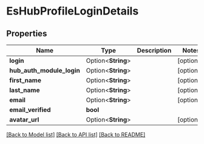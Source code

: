 # EsHubProfileLoginDetails

## Properties

Name | Type | Description | Notes
------------ | ------------- | ------------- | -------------
**login** | Option<**String**> |  | [optional]
**hub_auth_module_login** | Option<**String**> |  | [optional]
**first_name** | Option<**String**> |  | [optional]
**last_name** | Option<**String**> |  | [optional]
**email** | Option<**String**> |  | [optional]
**email_verified** | **bool** |  | 
**avatar_url** | Option<**String**> |  | [optional]

[[Back to Model list]](../README.md#documentation-for-models) [[Back to API list]](../README.md#documentation-for-api-endpoints) [[Back to README]](../README.md)


